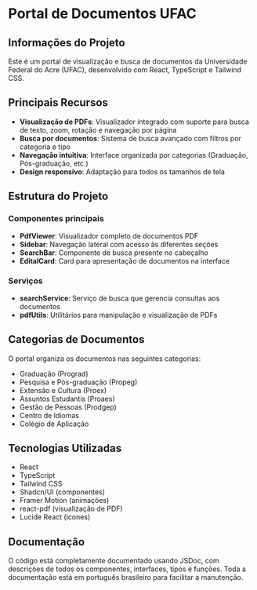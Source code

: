 
# Portal de Documentos UFAC

## Informações do Projeto

Este é um portal de visualização e busca de documentos da Universidade Federal do Acre (UFAC), desenvolvido com React, TypeScript e Tailwind CSS.

## Principais Recursos

- **Visualização de PDFs**: Visualizador integrado com suporte para busca de texto, zoom, rotação e navegação por página
- **Busca por documentos**: Sistema de busca avançado com filtros por categoria e tipo
- **Navegação intuitiva**: Interface organizada por categorias (Graduação, Pós-graduação, etc.)
- **Design responsivo**: Adaptação para todos os tamanhos de tela

## Estrutura do Projeto

### Componentes principais

- **PdfViewer**: Visualizador completo de documentos PDF
- **Sidebar**: Navegação lateral com acesso às diferentes seções
- **SearchBar**: Componente de busca presente no cabeçalho
- **EditalCard**: Card para apresentação de documentos na interface

### Serviços

- **searchService**: Serviço de busca que gerencia consultas aos documentos
- **pdfUtils**: Utilitários para manipulação e visualização de PDFs

## Categorias de Documentos

O portal organiza os documentos nas seguintes categorias:

- Graduação (Prograd)
- Pesquisa e Pós-graduação (Propeg)
- Extensão e Cultura (Proex)
- Assuntos Estudantis (Proaes)
- Gestão de Pessoas (Prodgep)
- Centro de Idiomas
- Colégio de Aplicação

## Tecnologias Utilizadas

- React
- TypeScript
- Tailwind CSS
- Shadcn/UI (componentes)
- Framer Motion (animações)
- react-pdf (visualização de PDF)
- Lucide React (ícones)

## Documentação

O código está completamente documentado usando JSDoc, com descrições de todos os componentes, interfaces, tipos e funções. Toda a documentação está em português brasileiro para facilitar a manutenção.
